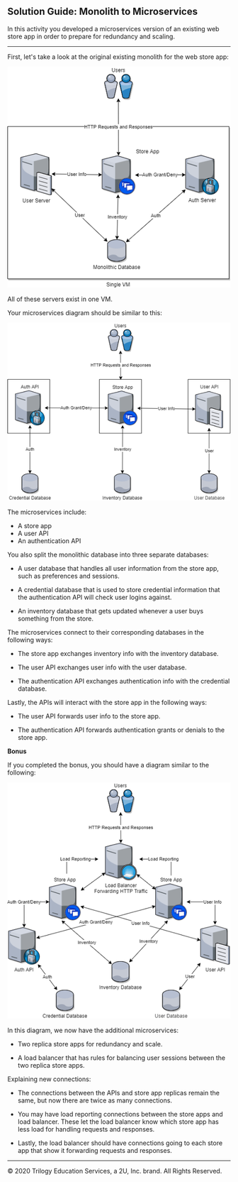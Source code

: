 ## Solution Guide: Monolith to Microservices

In this activity you developed a microservices version of an existing web store app in order to prepare for redundancy and scaling.

---

First, let's take a look at the original existing monolith for the web store app:

![Monolith](../../../Images/Activity_1_Unsolved.png)

All of these servers exist in one VM.

Your microservices diagram should be similar to this:

![Microservice Solution](../../../Images/Activity_1_Solution_No_Bonus.png)

The microservices include:

- A store app
- A user API
- An authentication API

You also split the monolithic database into three separate databases:

- A user database that handles all user information from the store app, such as preferences and sessions.

- A credential database that is used to store credential information that the authentication API will check user logins against.

- An inventory database that gets updated whenever a user buys something from the store.

The microservices connect to their corresponding databases in the following ways:

- The store app exchanges inventory info with the inventory database.

- The user API exchanges user info with the user database.

- The authentication API exchanges authentication info with the credential database.

Lastly, the APIs will interact with the store app in the following ways:

- The user API forwards user info to the store app.

- The authentication API forwards authentication grants or denials to the store app.


**Bonus**

If you completed the bonus, you should have a diagram similar to the following:

![Microservice with Bonus](../../../Images/Activity_1_Solution.png)

In this diagram, we now have the additional microservices:

- Two replica store apps for redundancy and scale.

- A load balancer that has rules for balancing user sessions between the two replica store apps.

Explaining new connections:

- The connections between the APIs and store app replicas remain the same, but now there are twice as many connections.

- You may have load reporting connections between the store apps and load balancer. These let the load balancer know which store app has less load for handling requests and responses.

- Lastly, the load balancer should have connections going to each store app that show it forwarding requests and responses.

  
---
© 2020 Trilogy Education Services, a 2U, Inc. brand. All Rights Reserved.
